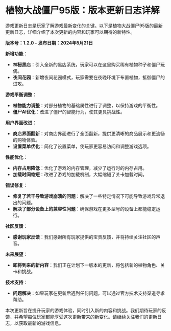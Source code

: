 # 植物大战僵尸95版：版本更新日志详解

游戏更新日志是玩家了解游戏最新变化的关键。以下是植物大战僵尸95版的最新更新日志，详细介绍了本次更新的内容和玩家可以期待的新特性。

**版本号：1.2.0 - 发布日期：2024年5月21日**

**新增功能**：
- **神秘黑店**：引入全新的黑店系统，玩家可以在这里购买稀有植物种子和僵尸玩偶。
- **夜间花园**：新增夜间花园模式，玩家需要在夜晚环境下布置植物，抵御僵尸的进攻。

**游戏平衡调整**：
- **植物能力调整**：对部分植物的基础属性进行了调整，以保持游戏的平衡性。
- **僵尸AI优化**：改进了僵尸的智能行为，使其更具挑战性。

**用户界面改进**：
- **商店界面翻新**：对商店界面进行了全面翻新，提供更清晰的商品展示和更流畅的购物体验。
- **设置菜单优化**：简化了设置菜单，使玩家更容易访问和调整游戏选项。

**性能优化**：
- **内存占用降低**：优化了游戏的内存管理，减少了运行时的内存占用。
- **加载时间缩短**：改进了游戏的加载机制，大幅缩短了关卡加载时间。

**错误修复**：
- **修复了若干导致游戏崩溃的问题**：解决了一些特定情况下可能导致游戏异常退出的问题。
- **解决了部分设备上的兼容性问题**：确保游戏在更多型号的设备上都能稳定运行。

**社区反馈**：
- **感谢玩家反馈**：我们感谢所有玩家提供的宝贵反馈，并将持续关注社区的声音。

**未来展望**：
- **即将到来的新内容**：我们正在计划下一版本的更新，将包括新的植物角色、关卡和挑战。

**技术支持**：
- **问题解决**：如果玩家在更新后遇到任何问题，可以通过官方技术支持渠道寻求帮助。

本次更新旨在提升玩家的游戏体验，同时引入新的内容和挑战。我们期待玩家的反馈，并希望每位玩家都能享受这次更新带来的新变化。请继续关注我们的更新日志，以获取最新的游戏信息。